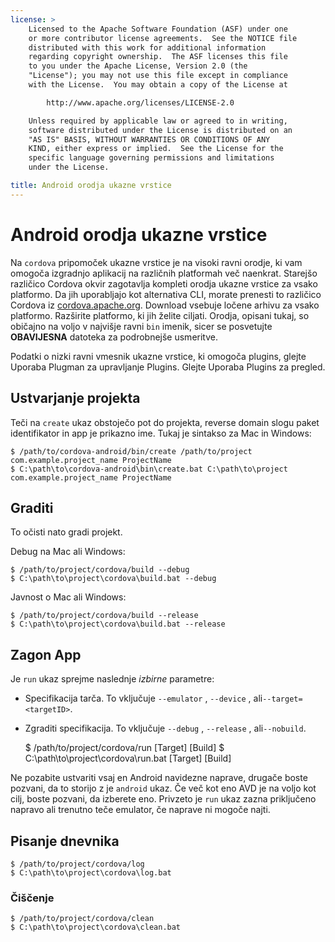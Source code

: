 ```yaml
---
license: >
    Licensed to the Apache Software Foundation (ASF) under one
    or more contributor license agreements.  See the NOTICE file
    distributed with this work for additional information
    regarding copyright ownership.  The ASF licenses this file
    to you under the Apache License, Version 2.0 (the
    "License"); you may not use this file except in compliance
    with the License.  You may obtain a copy of the License at

        http://www.apache.org/licenses/LICENSE-2.0

    Unless required by applicable law or agreed to in writing,
    software distributed under the License is distributed on an
    "AS IS" BASIS, WITHOUT WARRANTIES OR CONDITIONS OF ANY
    KIND, either express or implied.  See the License for the
    specific language governing permissions and limitations
    under the License.

title: Android orodja ukazne vrstice
---
```


# Android orodja ukazne vrstice

Na `cordova` pripomoček ukazne vrstice je na visoki ravni orodje, ki vam omogoča izgradnjo aplikacij na različnih platformah več naenkrat. Starejšo različico Cordova okvir zagotavlja kompleti orodja ukazne vrstice za vsako platformo. Da jih uporabljajo kot alternativa CLI, morate prenesti to različico Cordova iz [cordova.apache.org][1]. Download vsebuje ločene arhivu za vsako platformo. Razširite platformo, ki jih želite ciljati. Orodja, opisani tukaj, so običajno na voljo v najvišje ravni `bin` imenik, sicer se posvetujte **OBAVIJESNA** datoteka za podrobnejše usmeritve.

 [1]: http://cordova.apache.org

Podatki o nizki ravni vmesnik ukazne vrstice, ki omogoča plugins, glejte Uporaba Plugman za upravljanje Plugins. Glejte Uporaba Plugins za pregled.

## Ustvarjanje projekta

Teči na `create` ukaz obstoječo pot do projekta, reverse domain slogu paket identifikator in app je prikazno ime. Tukaj je sintakso za Mac in Windows:

    $ /path/to/cordova-android/bin/create /path/to/project com.example.project_name ProjectName
    $ C:\path\to\cordova-android\bin\create.bat C:\path\to\project com.example.project_name ProjectName
    

## Graditi

To očisti nato gradi projekt.

Debug na Mac ali Windows:

    $ /path/to/project/cordova/build --debug
    $ C:\path\to\project\cordova\build.bat --debug
    

Javnost o Mac ali Windows:

    $ /path/to/project/cordova/build --release
    $ C:\path\to\project\cordova\build.bat --release
    

## Zagon App

Je `run` ukaz sprejme naslednje *izbirne* parametre:

*   Specifikacija tarča. To vključuje `--emulator` , `--device` , ali`--target=<targetID>`.

*   Zgraditi specifikacija. To vključuje `--debug` , `--release` , ali`--nobuild`.
    
    $ /path/to/project/cordova/run \[Target\] \[Build\] $ C:\path\to\project\cordova\run.bat \[Target\] \[Build\]

Ne pozabite ustvariti vsaj en Android navidezne naprave, drugače boste pozvani, da to storijo z je `android` ukaz. Če več kot eno AVD je na voljo kot cilj, boste pozvani, da izberete eno. Privzeto je `run` ukaz zazna priključeno napravo ali trenutno teče emulator, če naprave ni mogoče najti.

## Pisanje dnevnika

    $ /path/to/project/cordova/log
    $ C:\path\to\project\cordova\log.bat
    

### Čiščenje

    $ /path/to/project/cordova/clean
    $ C:\path\to\project\cordova\clean.bat